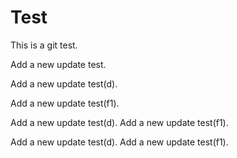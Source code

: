 # Test
This is a git test.

Add a new update test.

Add a new update test(d).

Add a new update test(f1).

Add a new update test(d).
Add a new update test(f1).

Add a new update test(d).
Add a new update test(f1).